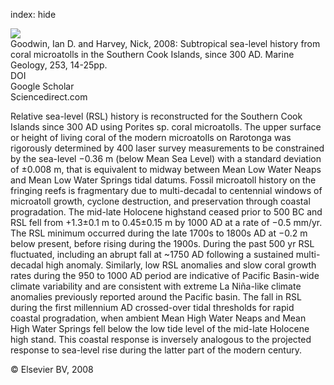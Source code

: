 index: hide

<div class="Citation">
    <div class="Citation-thumb CitationThumb-linked"  data-href="https://doi.org/10.1016/j.margeo.2008.04.012">
      <img src="https://static.claimspace.cloud/climate-study-static/refs/thumbs/5/Goodwin_and_Harvey_2008-thumb.png" />
    </div>

  <div class="Citation-body">
    <div class="Citation-text">Goodwin, Ian D. and Harvey, Nick, 2008: Subtropical sea-level history from coral microatolls in the Southern Cook Islands, since 300 AD. <span class="Article-journal">Marine Geology, </span><span class="Article-volume">253, </span>14-25pp.</div>
    <div class="Citation-links">
      <div class="CitationLink" data-href="https://doi.org/10.1016/j.margeo.2008.04.012">
        <div class="CitationLink-icon CitationLink-Doi"></div>
        <div class="CitationLink-text">DOI</div>
      </div>
      <div class="CitationLink" data-href="https://scholar.google.com/scholar?q=10.1016/j.margeo.2008.04.012">
        <div class="CitationLink-icon CitationLink-Scholar"></div>
        <div class="CitationLink-text">Google Scholar</div>
      </div>
      <div class="CitationLink" data-href="http://www.sciencedirect.com/science/article/pii/S0025322708001357">
        <div class="CitationLink-icon CitationLink-Publisher"></div>
        <div class="CitationLink-text">Sciencedirect.com</div>
      </div>
    </div>
  </div>
</div>

Relative sea-level (RSL) history is reconstructed for the Southern Cook Islands since 300 AD using Porites sp. coral microatolls. The upper surface or height of living coral of the modern microatolls on Rarotonga was rigorously determined by 400 laser survey measurements to be constrained by the sea-level −0.36 m (below Mean Sea Level) with a standard deviation of ±0.008 m, that is equivalent to midway between Mean Low Water Neaps and Mean Low Water Springs tidal datums. Fossil microatoll history on the fringing reefs is fragmentary due to multi-decadal to centennial windows of microatoll growth, cyclone destruction, and preservation through coastal progradation. The mid-late Holocene highstand ceased prior to 500 BC and RSL fell from +1.3±0.1 m to 0.45±0.15 m by 1000 AD at a rate of −0.5 mm/yr. The RSL minimum occurred during the late 1700s to 1800s AD at −0.2 m below present, before rising during the 1900s. During the past 500 yr RSL fluctuated, including an abrupt fall at ~1750 AD following a sustained multi-decadal high anomaly. Similarly, low RSL anomalies and slow coral growth rates during the 950 to 1000 AD period are indicative of Pacific Basin-wide climate variability and are consistent with extreme La Niña-like climate anomalies previously reported around the Pacific basin. The fall in RSL during the first millennium AD crossed-over tidal thresholds for rapid coastal progradation, when ambient Mean High Water Neaps and Mean High Water Springs fell below the low tide level of the mid-late Holocene high stand. This coastal response is inversely analogous to the projected response to sea-level rise during the latter part of the modern century.

<div class="Citation-copy">
&copy; Elsevier BV, 2008
</div>